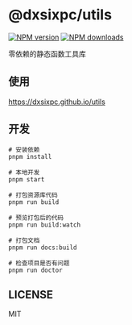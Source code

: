 # @dxsixpc/utils

[![NPM version](https://img.shields.io/npm/v/@dxsixpc/utils.svg?style=flat)](https://npmjs.org/package/@dxsixpc/utils)
[![NPM downloads](http://img.shields.io/npm/dm/@dxsixpc/utils.svg?style=flat)](https://npmjs.org/package/@dxsixpc/utils)

零依赖的静态函数工具库

## 使用

https://dxsixpc.github.io/utils

## 开发

```shell
# 安装依赖
pnpm install

# 本地开发
pnpm start

# 打包资源库代码
pnpm run build

# 预览打包后的代码
pnpm run build:watch

# 打包文档
pnpm run docs:build

# 检查项目是否有问题
pnpm run doctor
```

## LICENSE

MIT
